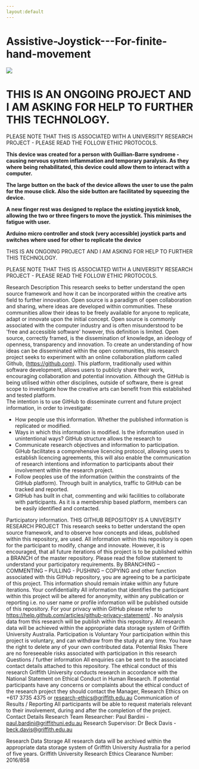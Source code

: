 ```yaml
---
layout:default
---
```


# Assistive-Joystick---For-finite-hand-movement

<img src="https://github.com/paulbardini/Assistive-Joystick---For-finite-hand-movement/blob/master/img/Making/Image00025%20smaller.jpg">

<h1> THIS IS AN ONGOING PROJECT AND I AM ASKING FOR HELP TO FURTHER THIS TECHNOLOGY.</h1>

PLEASE NOTE THAT THIS IS ASSOCIATED WITH A UNIVERSITY RESEARCH PROJECT - PLEASE READ THE FOLLOW ETHIC PROTOCOLS.


<b>This device was created for a person with Guillian-Barre syndrome - causing nervous system inflammation and temporary paralysis. 
As they where being rehabilitated, this device could allow them to interact with a computer.</b>

<b>The large button on the back of the device allows the user to use the palm for the mouse click. 
Also the side button are facilitated by squeezing the device.</b>

<b>A new finger rest was designed to replace the existing joystick knob, allowing the two or three fingers to move the joystick. 
This minimises the fatigue with user.</b>

<b>Arduino micro controller and stock (very accessible) joystick parts and switches where used for other to replicate the device</b>


THIS IS AN ONGOING PROJECT AND I AM ASKING FOR HELP TO FURTHER THIS TECHNOLOGY.

PLEASE NOTE THAT THIS IS ASSOCIATED WITH A UNIVERSITY RESEARCH PROJECT - PLEASE READ THE FOLLOW ETHIC PROTOCOLS.




Research Description
This research seeks to better understand the open source framework and how it can be incorporated within the creative arts field to further innovation.
Open source is a paradigm of open collaboration and sharing, where ideas are developed within communities. These communities allow their ideas to be freely available for anyone to replicate, adapt or innovate upon the initial concept. Open source is commonly associated with the computer industry and is often misunderstood to be 'free and accessible software' however, this definition is limited. Open source, correctly framed, is the dissemination of knowledge, an ideology of openness, transparency and innovation.
To create an understanding of how ideas can be disseminated within the open communities, this research project seeks to experiment with an online collaboration platform called Github, (https://github.com). This platform, traditionally used within software development, allows users to publicly share their work, encouraging collaboration and potential innovation. Although the GitHub is being utilised within other disciplines, outside of software, there is great scope to investigate how the creative arts can benefit from this established and tested platform.   
The intention is to use GitHub to disseminate current and future project information, in order to investigate:
-	How people use this information.  Whether the published information is replicated or modified.
-	Ways in which this information is modified. Is the information used in unintentional ways?
GitHub structure allows the research to 
-	Communicate research objectives and information to participation. GiHub facilitates a comprehensive licencing protocol, allowing users to establish licencing agreements, this will also enable the communication of research intentions and information to participants about their involvement within the research project.
-	Follow peoples use of the information (within the constraints of the GitHub platform). Through built in analytics, traffic to GitHub can be tracked and reported.
-	GitHub has built in chat, commenting and wiki facilities to collaborate with participants. As it is a membership based platform, members can be easily identified and contacted.

Participatory information.
THIS GITHUB REPOSITORY IS A UNIVERSITY RESEARCH PROJECT 
This research seeks to better understand the open source framework, and to observe how concepts and ideas, published within this repository, are used. All information within this repository is open for the participant to modify, change and innovate. However, it is encouraged, that all future iterations of this project is to be published within a BRANCH of the master repository. 
Please read the follow statement to understand your participatory requirements. 
By BRANCHING – COMMENTING – PULLING - PUSHING – COPYING and other function associated with this GitHub repository, you are agreeing to be a participate of this project. This information should remain intake within any future iterations.
Your confidentiality
All information that identifies the participant within this project will be altered for anonymity, within any publication or reporting i.e. no user name or profile information will be published outside of this repository. For your privacy within GitHub please refer to https://help.github.com/articles/github-privacy-statement/ .
No analysis data from this research will be publish within this repository. All research data will be achieved within the appropriate data storage system of Griffith University Australia.
Participation is Voluntary
Your participation within this project is voluntary, and can withdraw from the study at any time. You have the right to delete any of your own contributed data. 
Potential Risks
There are no foreseeable risks associated with participation in this research
Questions / further information
All enquiries can be sent to the associated contact details attached to this repository.
The ethical conduct of this research
Griffith University conducts research in accordance with the National Statement on Ethical Conduct in Human Research.  If potential participants have any concerns or complaints about the ethical conduct of the research project they should contact the Manager, Research Ethics on +617 3735 4375 or research-ethics@griffith.edu.au
Communication of Results / Reporting
All participants will be able to request materials relevant to their involvement, during and after the completion of the project.  
Contact Details Research Team
Researcher:  Paul Bardini - paul.bardini@griffithuni.edu.au
Research Supervisor: Dr Beck Davis - beck.davis@griffith.edu.au

Research Data Storage
All research data will be archived within the appropriate data storage system of Griffith University Australia for a period of five years.
Griffith University Research Ethics Clearance Number:  2016/858

